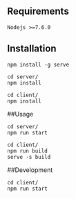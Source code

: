 ## Requirements
```
Nodejs >=7.6.0
```

## Installation
```
npm install -g serve
```

```
cd server/
npm install
```

```
cd client/
npm install
```

##Usage
```
cd server/
npm run start
```

```
cd client/
npm run build
serve -s build
```

##Development
```
cd client/
npm run start
```
